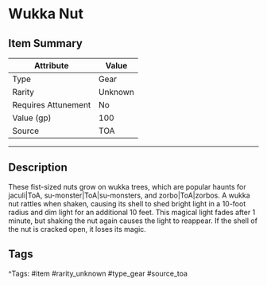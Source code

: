 # Wukka Nut

## Item Summary

| Attribute            | Value                        |
|----------------------|------------------------------|
| Type                 | Gear |
| Rarity               | Unknown             |
| Requires Attunement  | No                |
| Value (gp)           | 100    |
| Source               | TOA |

---

## Description

These fist-sized nuts grow on wukka trees, which are popular haunts for jaculi|ToA, su-monster|ToA|su-monsters, and zorbo|ToA|zorbos. A wukka nut rattles when shaken, causing its shell to shed bright light in a 10-foot radius and dim light for an additional 10 feet. This magical light fades after 1 minute, but shaking the nut again causes the light to reappear. If the shell of the nut is cracked open, it loses its magic.

## Tags

^Tags: #item #rarity_unknown #type_gear #source_toa